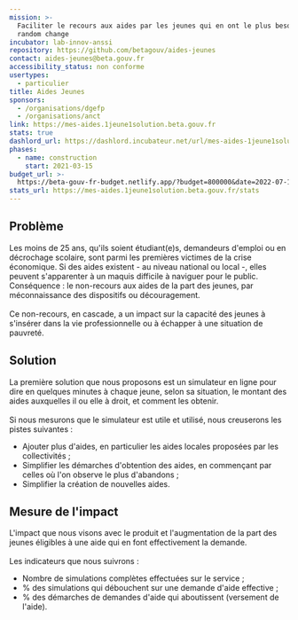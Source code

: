 ```yaml
---
mission: >-
  Faciliter le recours aux aides par les jeunes qui en ont le plus besoin +
  random change
incubator: lab-innov-anssi
repository: https://github.com/betagouv/aides-jeunes
contact: aides-jeunes@beta.gouv.fr
accessibility_status: non conforme
usertypes:
  - particulier
title: Aides Jeunes
sponsors:
  - /organisations/dgefp
  - /organisations/anct
link: https://mes-aides.1jeune1solution.beta.gouv.fr
stats: true
dashlord_url: https://dashlord.incubateur.net/url/mes-aides-1jeune1solution-beta-gouv-fr/
phases:
  - name: construction
    start: 2021-03-15
budget_url: >-
  https://beta-gouv-fr-budget.netlify.app/?budget=800000&date=2022-07-13&start=2021-03-15&startup=Aides+Jeunes&startupId=aides.jeunes
stats_url: https://mes-aides.1jeune1solution.beta.gouv.fr/stats
---
```

## Problème

Les moins de 25 ans, qu'ils soient étudiant(e)s, demandeurs d'emploi ou en décrochage scolaire, sont parmi les premières victimes de la crise économique. Si des aides existent - au niveau national ou local -, elles peuvent s'apparenter à un maquis difficile à naviguer pour le public. Conséquence : le non-recours aux aides de la part des jeunes, par méconnaissance des dispositifs ou découragement. \
\
Ce non-recours, en cascade, a un impact sur la capacité des jeunes à s'insérer dans la vie professionnelle ou à échapper à une situation de pauvreté. 

## Solution

La première solution que nous proposons est un simulateur en ligne pour dire en quelques minutes à chaque jeune, selon sa situation, le montant des aides auxquelles il ou elle à droit, et comment les obtenir. \
\
Si nous mesurons que le simulateur est utile et utilisé, nous creuserons les pistes suivantes : 

* Ajouter plus d'aides, en particulier les aides locales proposées par les collectivités ; 
* Simplifier les démarches d'obtention des aides, en commençant par celles où l'on observe le plus d'abandons ;
* Simplifier la création de nouvelles aides. 

## Mesure de l'impact

L'impact que nous visons avec le produit et l'augmentation de la part des jeunes éligibles à une aide qui en font effectivement la demande. \
\
Les indicateurs que nous suivrons : 

* Nombre de simulations complètes effectuées sur le service ;
* % des simulations qui débouchent sur une demande d'aide effective ;
* % des démarches de demandes d'aide qui aboutissent (versement de l'aide).
